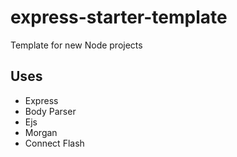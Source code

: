 # express-starter-template
Template for new Node projects

## Uses
* Express
* Body Parser
* Ejs
* Morgan
* Connect Flash

